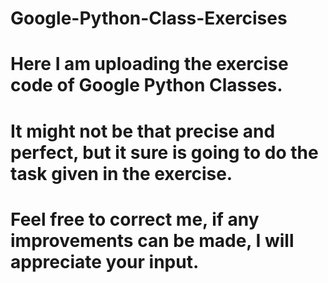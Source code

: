 # Google-Python-Class-Exercises

# Here I am uploading the exercise code of Google Python Classes.
# It might not be that precise and perfect, but it sure is going to do the task given in the exercise.
# Feel free to correct me, if any improvements can be made, I will appreciate your input.
